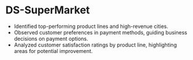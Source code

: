 # DS-SuperMarket
  - Identified top-performing product lines and high-revenue cities. 
  - Observed customer preferences in payment methods, guiding business decisions on payment options. 
  - Analyzed customer satisfaction ratings by product line, highlighting areas for potential improvement.
